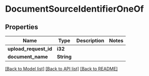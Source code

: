 # DocumentSourceIdentifierOneOf

## Properties

Name | Type | Description | Notes
------------ | ------------- | ------------- | -------------
**upload_request_id** | **i32** |  | 
**document_name** | **String** |  | 

[[Back to Model list]](../README.md#documentation-for-models) [[Back to API list]](../README.md#documentation-for-api-endpoints) [[Back to README]](../README.md)



